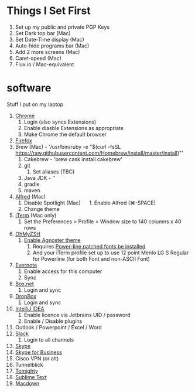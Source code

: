 # Things I Set First
  1. Set up my public and private PGP Keys
  1. Set Dark top bar (Mac)
  1. Set Date-Time display (Mac)
  1. Auto-hide programs bar (Mac)
  1. Add 2 more screens (Mac)
  1. Caret-speed (Mac)
  1. Flux.io / Mac-equivalent


# software
Stuff I put on my laptop

  1. [Chrome](https://www.google.co.uk/chrome/browser/desktop/)
      1. Login (also syncs Extensions)
      1. Enable diasble Extensions as appropriate
      1. Make Chrome the default browser
  1. [Firefox](https://www.mozilla.org/en-GB/firefox/new/)
  1. Brew (Mac) - '/usr/bin/ruby -e "$(curl -fsSL https://raw.githubusercontent.com/Homebrew/install/master/install)"'
      1. Cakebrew - 'brew cask install cakebrew'
      1. git
          1. Set aliases (TBC)
      1. Java JDK - ''
      1. gradle
      1. maven
  1. [Alfred](https://www.alfredapp.com/) (Mac)
      1. Disable Spotlight (Mac)
      1. Enable Alfred (⌘-SPACE)
      1. Change theme
  1. [iTerm](https://www.iterm2.com/version3.html) (Mac only)
      1. Set the Preferences > Profile > Window size to 140 columns x 40 rows
  1. [OhMyZSH](http://ohmyz.sh/)
      1. [Enable Agnoster theme](https://github.com/robbyrussell/oh-my-zsh)
          1. Requires [Power-line patched fonts be installed](https://github.com/powerline/fonts)
          1. And your iTerm profile set up to use 12 point Menlo LG S Regular for Powerline (for both Font and non-ASCII Font)
  1. [Evernote](https://evernote.com/download/)
      1. Enable access for this computer
      1. Sync
  1. [Box.net](https://www.box.com/en-gb/resources/downloads)
      1. Login and sync
  1. [DropBox](https://www.dropbox.com/install)
      1. Login and sync
  1. [IntelliJ IDEA](https://www.jetbrains.com/idea/download/)
      1. Enable licence via Jetbrains UID / password
      1. Enable / Disable plugins
  1. Outlook / Powerpoint / Excel / Word
  1. [Slack](https://slack.com/downloads/osx)
      1. Login to all channels
  1. [Skype](https://www.skype.com/en/download-skype/skype-for-computer/)
  1. [Skype for Business](https://www.microsoft.com/en-gb/download/details.aspx?id=49440)
  1. Cisco VPN (or alt)
  1. Tunnelblick
  1. [Tomighty](http://tomighty.org/)
  1. [Sublime Text](https://www.sublimetext.com/download)
  1. [Macdown](https://macdown.uranusjr.com/)
  
